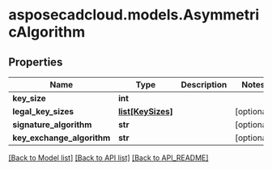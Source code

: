 # asposecadcloud.models.AsymmetricAlgorithm

## Properties
Name | Type | Description | Notes
------------ | ------------- | ------------- | -------------
**key_size** | **int** |  | 
**legal_key_sizes** | [**list[KeySizes]**](KeySizes.md) |  | [optional] 
**signature_algorithm** | **str** |  | [optional] 
**key_exchange_algorithm** | **str** |  | [optional] 

[[Back to Model list]](API_README.md#documentation-for-models) [[Back to API list]](API_README.md#documentation-for-api-endpoints) [[Back to API_README]](API_README.md)


